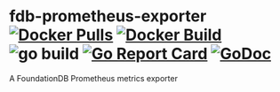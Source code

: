 # fdb-prometheus-exporter  [![Docker Pulls](https://img.shields.io/docker/pulls/pierrezemb/fdb-prometheus-exporter.svg?style=plastic)](https://hub.docker.com/r/pierrezemb/fdb-prometheus-exporter/) [![Docker Build](https://img.shields.io/docker/build/pierrezemb/fdb-prometheus-exporter.svg?style=plastic)](https://hub.docker.com/r/pierrezemb/fdb-prometheus-exporter/)  ![go build](https://github.com/PierreZ/fdb-prometheus-exporter/workflows/Build/badge.svg) [![Go Report Card](https://goreportcard.com/badge/github.com/PierreZ/fdb-prometheus-exporter)](https://goreportcard.com/report/github.com/PierreZ/fdb-prometheus-exporter) [![GoDoc](https://godoc.org/github.com/PierreZ/fdb-prometheus-exporter?status.svg)](https://godoc.org/github.com/PierreZ/fdb-prometheus-exporter)
A FoundationDB Prometheus metrics exporter
